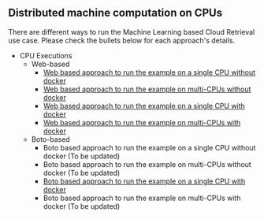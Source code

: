## Distributed machine computation on CPUs
There are different ways to run the Machine Learning based Cloud Retrieval use case. Please check the bullets below for each approach's details. 
- CPU Executions
  - Web-based 
    - [Web based approach to run the example on a single CPU without docker](./Web_based_single_CPU_example_with_script.md)
    - [Web based approach to run the example on multi-CPUs without docker](./Web_based_multi_CPUs_example_with_script.md)
    - [Web based approach to run the example on a single CPU with docker](./Web_based_single_CPU_example_with_docker.md)
    - [Web based approach to run the example on multi-CPUs with docker](./Web_based_multi_CPUs_example_with_docker.md)
  - Boto-based 
    - Boto based approach to run the example on a single CPU without docker (To be updated)
    - Boto based approach to run the example on multi-CPUs without docker (To be updated)
    - [Boto based approach to run the example on a single CPU with docker](./Boto_based_single_CPU_example_with_docker.md)
    - Boto based approach to run the example on multi-CPUs with docker (To be updated)
